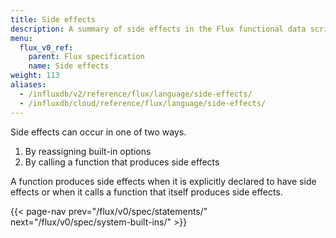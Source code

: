 ```yaml
---
title: Side effects
description: A summary of side effects in the Flux functional data scripting language.
menu:
  flux_v0_ref:
    parent: Flux specification
    name: Side effects
weight: 113
aliases:
  - /influxdb/v2/reference/flux/language/side-effects/
  - /influxdb/cloud/reference/flux/language/side-effects/
---
```


Side effects can occur in one of two ways.

1. By reassigning built-in options
2. By calling a function that produces side effects

A function produces side effects when it is explicitly declared to have side effects or when it calls a function that itself produces side effects.

{{< page-nav prev="/flux/v0/spec/statements/" next="/flux/v0/spec/system-built-ins/" >}}
